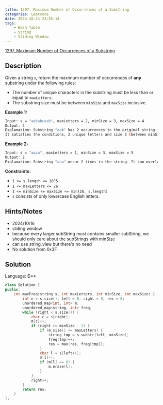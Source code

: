 ```yaml
---
title: 1297. Maximum Number of Occurrences of a Substring
categories: Leetcode
date: 2024-10-24 23:56:14
tags:
    - Hash Table
    - String
    - Sliding Window
---
```


[1297. Maximum Number of Occurrences of a Substring](https://leetcode.com/problems/maximum-number-of-occurrences-of-a-substring/description/)

## Description

Given a string `s`, return the maximum number of occurrences of **any**  substring under the following rules:

- The number of unique characters in the substring must be less than or equal to `maxLetters`.
- The substring size must be between `minSize` and `maxSize` inclusive.

**Example 1:**

```bash
Input: s = "aababcaab", maxLetters = 2, minSize = 3, maxSize = 4
Output: 2
Explanation: Substring "aab" has 2 occurrences in the original string.
It satisfies the conditions, 2 unique letters and size 3 (between minSize and maxSize).
```

**Example 2:**

```bash
Input: s = "aaaa", maxLetters = 1, minSize = 3, maxSize = 3
Output: 2
Explanation: Substring "aaa" occur 2 times in the string. It can overlap.
```

**Constraints:**

- `1 <= s.length <= 10^5`
- `1 <= maxLetters <= 26`
- `1 <= minSize <= maxSize <= min(26, s.length)`
- `s` consists of only lowercase English letters.

## Hints/Notes

- 2024/10/16
- sliding window
- because every larger subString must contains smaller subString, we should only care about the subStrings with minSize
- can use string_view but there's no need
- No solution from 0x3F

## Solution

Language: **C++**

```C++
class Solution {
public:
    int maxFreq(string s, int maxLetters, int minSize, int maxSize) {
        int n = s.size(), left = 0, right = 0, res = 0;
        unordered_map<int, int> m;
        unordered_map<string, int> freq;
        while (right < s.size()) {
            char c = s[right];
            m[c]++;
            if (right >= minSize - 1) {
                if (m.size() <= maxLetters) {
                    string tmp = s.substr(left, minSize);
                    freq[tmp]++;
                    res = max(res, freq[tmp]);
                }
                char l = s[left++];
                m[l]--;
                if (m[l] == 0) {
                    m.erase(l);
                }
            }
            right++;
        }
        return res;
    }
};
```
